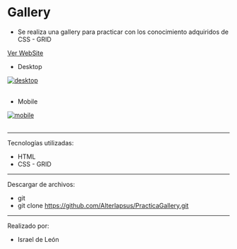 # Gallery
- Se realiza una gallery para practicar con los conocimiento adquiridos de CSS - GRID


<a href="https://practicagallery.netlify.app/">Ver WebSite</a>

- Desktop

<a href="https://postimages.org/" target="_blank"><img src="https://i.postimg.cc/VsqbmTvF/desktop.png" alt="desktop"/></a><br/><br/>


- Mobile

<a href="https://postimages.org/" target="_blank"><img src="https://i.postimg.cc/TYT5w9Wv/mobile.png" alt="mobile"/></a><br/><br/>

---

Tecnologías utilizadas:

- HTML 
- CSS - GRID

---


Descargar de archivos: 

- git 
- git clone https://github.com/Alterlapsus/PracticaGallery.git

---

Realizado por: 

- Israel de León 

